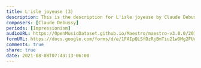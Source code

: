 ```yaml
---
title: L'isle joyeuse (3)
description: This is the description for L'isle joyeuse by Claude Debussy
composers: [Claude Debussy]
periods: [Impressionism]
audioURL: https://OpenMusicDataset.github.io/Maestro/maestro-v3.0.0/2013/ORIG-MIDI_02_7_7_13_Group__MID--AUDIO_15_R1_2013_wav--4.midi
formURL: https://docs.google.com/forms/d/e/1FAIpQLSfDzRjBmTiu21wDMg2FUoEDQnlDSa2BLgDzu8v9njS3WLmO0A/viewform
comments: true
share: true
date: 2021-08-08T07:43:13-06:00
---
```

